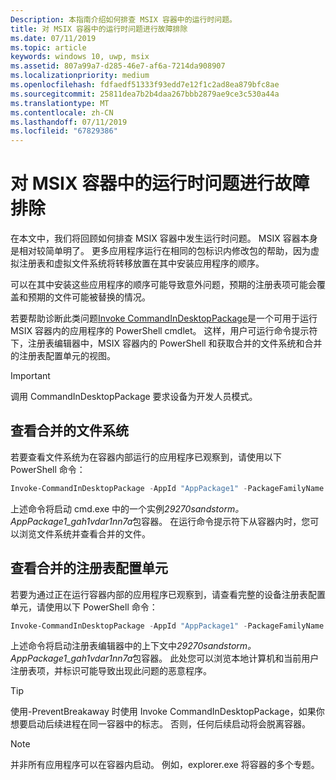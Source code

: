```yaml
---
Description: 本指南介绍如何排查 MSIX 容器中的运行时问题。
title: 对 MSIX 容器中的运行时问题进行故障排除
ms.date: 07/11/2019
ms.topic: article
keywords: windows 10, uwp, msix
ms.assetid: 807a99a7-d285-46e7-af6a-7214da908907
ms.localizationpriority: medium
ms.openlocfilehash: fdfaedf51333f93edd7e12f1c2ad8ea879bfc8ae
ms.sourcegitcommit: 25811dea7b2b4daa267bbb2879ae9ce3c530a44a
ms.translationtype: MT
ms.contentlocale: zh-CN
ms.lasthandoff: 07/11/2019
ms.locfileid: "67829386"
---
```

# <a name="troubleshoot-runtime-issues-in-an-msix-container"></a>对 MSIX 容器中的运行时问题进行故障排除 

在本文中，我们将回顾如何排查 MSIX 容器中发生运行时问题。 MSIX 容器本身是相对较简单明了。 更多应用程序运行在相同的包标识内修改包的帮助，因为虚拟注册表和虚拟文件系统将转移放置在其中安装应用程序的顺序。 

可以在其中安装这些应用程序的顺序可能导致意外问题，预期的注册表项可能会覆盖和预期的文件可能被替换的情况。 

若要帮助诊断此类问题[Invoke CommandInDesktopPackage](https://docs.microsoft.com/en-us/powershell/module/appx/invoke-commandindesktoppackage?view=win10-ps)是一个可用于运行 MSIX 容器内的应用程序的 PowerShell cmdlet。 这样，用户可运行命令提示符下，注册表编辑器中，MSIX 容器内的 PowerShell 和获取合并的文件系统和合并的注册表配置单元的视图。 

 > [!IMPORTANT]
 > 调用 CommandInDesktopPackage 要求设备为开发人员模式。 


## <a name="view-the-merged-file-system"></a>查看合并的文件系统

若要查看文件系统为在容器内部运行的应用程序已观察到，请使用以下 PowerShell 命令：

``` PowerShell
Invoke-CommandInDesktopPackage -AppId "AppPackage1" -PackageFamilyName "29270sandstorm.AppPackage1_gah1vdar1nn7a" -Command "cmd.exe" -PreventBreakaway
```

上述命令将启动 cmd.exe 中的一个实例*29270sandstorm。AppPackage1_gah1vdar1nn7a*包容器。 在运行命令提示符下从容器内时，您可以浏览文件系统并查看合并的文件。 

## <a name="view-the-merged-registry-hive"></a>查看合并的注册表配置单元

若要为通过正在运行容器内部的应用程序已观察到，请查看完整的设备注册表配置单元，请使用以下 PowerShell 命令：

``` PowerShell
Invoke-CommandInDesktopPackage -AppId "AppPackage1" -PackageFamilyName "29270sandstorm.AppPackage1_gah1vdar1nn7a" -Command "regedit.exe" -PreventBreakaway
```

上述命令将启动注册表编辑器中的上下文中*29270sandstorm。AppPackage1_gah1vdar1nn7a*包容器。 此处您可以浏览本地计算机和当前用户注册表项，并标识可能导致出现此问题的恶意程序。 

 >[!TIP]
 > 使用-PreventBreakaway 时使用 Invoke CommandInDesktopPackage，如果你想要启动后续进程在同一容器中的标志。 否则，任何后续启动将会脱离容器。 

 >[!NOTE]
 > 并非所有应用程序可以在容器内启动。 例如，explorer.exe 将容器的多个专题。
